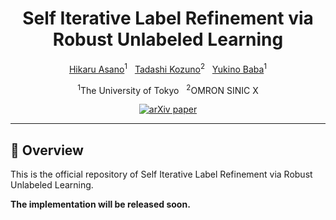 <div align="center">
<h1>Self Iterative Label Refinement via Robust Unlabeled Learning</h3>

<p align="center">
    <a href="https://hikaruasano.github.io/">Hikaru Asano</a><sup>1</sup> &nbsp;
    <a href="https://tadashik.github.io/">Tadashi Kozuno</a><sup>2</sup> &nbsp;
    <a href="https://yukinobaba.jp/">Yukino Baba</a><sup>1</sup>
</p>

<p align="center">
    <sup>1</sup>The University of Tokyo &nbsp;
    <sup>2</sup>OMRON SINIC X
</p>

<p align="center">
    <a href="https://arxiv.org/abs/2502.12565"><img src="https://img.shields.io/badge/arXiv-paper-orange" alt="arXiv paper"></a>
</p>

</div>

---

## 📖 Overview

This is the official repository of Self Iterative Label Refinement via Robust Unlabeled Learning.

**The implementation will be released soon.**